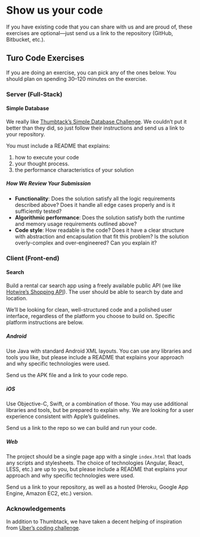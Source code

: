 # Show us your code

If you have existing code that you can share with us and are proud of, these exercises are optional—just send us a link to the repository (GitHub, Bitbucket, etc.).

## Turo Code Exercises

If you are doing an exercise, you can pick any of the ones below. You should plan on spending 30–120 minutes on the exercise.

### Server (Full-Stack)

#### Simple Database

We really like [Thumbtack’s Simple Database Challenge][sdb]. We couldn’t put it better than they did, so just follow their instructions and send us a link to your repository.

[sdb]: https://www.thumbtack.com/challenges/simple-database

You must include a README that explains:
1. how to execute your code 
2. your thought process. 
3. the performance characteristics of your solution

##### How We Review Your Submission

* **Functionality**: Does the solution satisfy all the logic requirements described above? Does it handle all edge cases properly and is it sufficiently tested?
* **Algorithmic performance**: Does the solution satisfy both the runtime and memory usage requirements outlined above?
* **Code style**: How readable is the code? Does it have a clear structure with abstraction and encapsulation that fit this problem? Is the solution overly-complex and over-engineered? Can you explain it?

### Client (Front-end)

#### Search

Build a rental car search app using a freely available public API (we like [Hotwire’s Shopping API][hotwire]). The user should be able to search by date and location.

We’ll be looking for clean, well-structured code and a polished user interface, regardless of the platform you choose to build on. Specific platform instructions are below.

[hotwire]: http://developer.hotwire.com/docs/Rental_Car_Shopping_API

##### Android

Use Java with standard Android XML layouts. You can use any libraries and tools you like, but please include a README that explains your approach and why specific technologies were used.

Send us the APK file and a link to your code repo.

##### iOS

Use Objective-C, Swift, or a combination of those. You may use additional libraries and tools, but be prepared to explain why. We are looking for a user experience consistent with Apple’s guidelines.  

Send us a link to the repo so we can build and run your code.

##### Web

The project should be a single page app with a single `index.html` that loads any scripts and stylesheets. The choice of technologies (Angular, React, LESS, etc.) are up to you, but please include a README that explains your approach and why specific technologies were used. 

Send us a link to your repository, as well as a hosted (Heroku, Google App Engine, Amazon EC2, etc.) version.


### Acknowledgements

In addition to Thumbtack, we have taken a decent helping of inspiration from [Uber’s coding challenge][uber].

[uber]: https://github.com/uber/coding-challenge-tools

